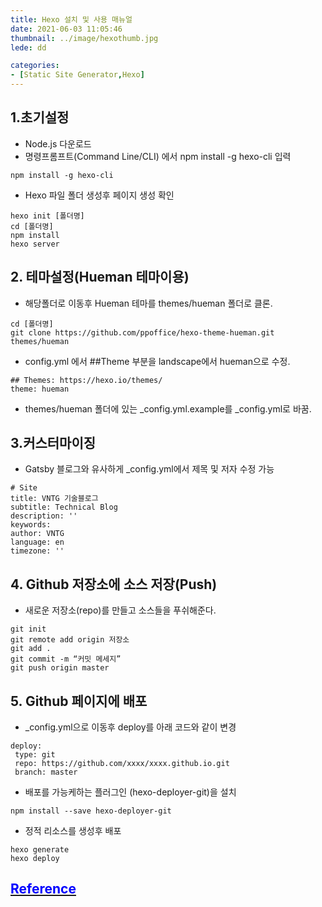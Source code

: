 ```yaml
---
title: Hexo 설치 및 사용 매뉴얼
date: 2021-06-03 11:05:46
thumbnail: ../image/hexothumb.jpg
lede: dd

categories: 
- [Static Site Generator,Hexo]
---
```

## 1.초기설정

- Node.js 다운로드
- 명령프롬프트(Command Line/CLI) 에서 npm install -g hexo-cli 입력
```
npm install -g hexo-cli
```
- Hexo 파일 폴더 생성후 페이지 생성 확인
 ```
hexo init [폴더명]
cd [폴더명]
npm install
hexo server
 ```

## 2. 테마설정(Hueman 테마이용)
 - 해당폴더로 이동후 Hueman 테마를 themes/hueman 폴더로 클론.
 ```
cd [폴더명]
git clone https://github.com/ppoffice/hexo-theme-hueman.git themes/hueman
```
- config.yml 에서 ##Theme 부분을 landscape에서 hueman으로 수정.
```
## Themes: https://hexo.io/themes/
theme: hueman
```
- themes/hueman 폴더에 있는 _config.yml.example를 _config.yml로 바꿈.

## 3.커스터마이징
 - Gatsby 블로그와 유사하게 _config.yml에서 제목 및 저자 수정 가능
 ```
 # Site
title: VNTG 기술블로그 
subtitle: Technical Blog
description: ''
keywords:
author: VNTG
language: en
timezone: ''
```

## 4. Github 저장소에 소스 저장(Push)
 - 새로운 저장소(repo)를 만들고 소스들을 푸쉬해준다.
 ```
git init
git remote add origin 저장소
git add .
git commit -m “커밋 메세지”
git push origin master
```

## 5. Github 페이지에 배포
 - _config.yml으로 이동후 deploy를 아래 코드와 같이 변경
 ``` 
 deploy: 
  type: git
  repo: https://github.com/xxxx/xxxx.github.io.git
  branch: master
  ```

- 배포를 가능케하는 플러그인 (hexo-deployer-git)을 설치
``` 
npm install --save hexo-deployer-git
```
- 정적 리소스를 생성후 배포
```
hexo generate
hexo deploy
```

## <a href=" https://hexo.io/docs/github-pages.html" target="_blank"><span style="color:blue">Reference </span></a> 

